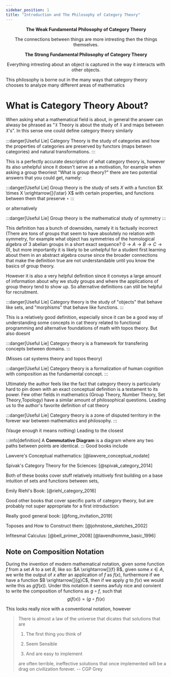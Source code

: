 ```yaml
---
sidebar_position: 1
title: "Introduction and The Philosophy of Category Theory"
---
```

<center>

**The Weak Fundamental Philosophy of Category Theory**

The connections between things are more intresting then the things
themselves.

**The Strong Fundamental Philosophy of Category Theory**

Everything intresting about an object is captured in the way it
interacts with other objects. 
</center>


This philosophy is borne out in the many ways that category theory
chooses to analyze many different areas of mathematics

# What is Category Theory About?

When asking what a mathematical field is about, in general the answer
can alwasy be phrased as \"$\mathfrak{X}$ Theory is about the study of
$\mathfrak{X}$ and maps between $\mathfrak{X}$'s\". In this sense one
could define category theory similarly

:::danger[Useful Lie]
Category Theory is the study of categories and how the properties of
categories are preserved by functors (maps betwen categories) and
natural transformations.
:::

This is a perfectly accurate description of what category theory is,
however its also unhelpful since it doesn't serve as a motivation, for
example when asking a group theoriest \"What is group theory?\" there
are two potential answers that you could get, namely:

:::danger[Useful Lie]
Group theory is the study of sets $X$ with a function
$X \times X \xrightarrow[]{\star} X$ with certain properties, and
functions between them that preserve $\star$
:::

or alternatively

:::danger[Useful Lie]
Group theory is the mathematical study of symmetry
:::

This definition has a bunch of downsides, namely it is factually
incorrect (There are tons of groups that seem to have absolutely no
relation with symmetry, for example what object has symmetries of the
homological algebra of 3 abelian groups in a short exact sequence?
$0 \rightarrow A \rightarrow B \rightarrow C \rightarrow 0$), but more
importantly it is likely to be unhelpful for a student first learning
about them in an abstract algebra course since the broader connections
that make the definition true are not understandable until you know the
basics of group theory.

However it is also a very helpful definition since it conveys a large
amount of information about why we study groups and where the
applications of group theory tend to show up. So alternative definitions
can still be helpful for recruitment.

:::danger[Useful Lie]
Category theory is the study of \"objects\" that behave like sets, and
\"morphisms\" that behave like functions.
:::

This is a relatively good definition, especially since it can be a good
way of understanding some concepts in cat theory related to functional
programming and alternative foundations of math with topos theory. But
also doesnt

:::danger[Useful Lie]
Category theory is a framework for transfering concepts between domains.
:::

(Misses cat systems theory and topos theory)

:::danger[Useful Lie]
Category theory is a formalization of human cognition with composition
as the fundamental concept.
:::

Ultimately the author feels like the fact that category theory is
particularly hard to pin down with an exact conceptual definition is a
testament to its power. Few other fields in mathematics (Group Theory,
Number Theory, Set Theory,Topology) have a similar amount of
philosophical questions. Leading us to the author's favorite definition
of cat theory

:::danger[Useful Lie]
Category theory is a zone of disputed territory in the forever war
between mathematics and philosophy.
:::

(Vauge enough it means nothing) Leading to the closest
<!--
# Commutative Diagrams

It is a tradition in mathematics to ocasionaly include diagrams to help
visualize concepts. Consider if we have 2 functions $f: A \rightarrow B$
and $g:B \rightarrow C$, then we can draw them, and their compositon
like so:

 $$\begin{tikzcd}
     A & B & C
     \arrow["{f(x)}", from=1-1, to=1-2]
     \arrow["{g(x)}", from=1-2, to=1-3]
     \arrow["{g(f(x))}"', curve={height=12pt}, from=1-1, to=1-3]
 \end{tikzcd}$$

Furthermore, it is often more convinent to define functions using
diagrams. Consider four functions $f: A \rightarrow B$,
$g: B \rightarrow D$, $h: A \rightarrow C$ and $j: C \rightarrow D$.
Such that $g(f(x))=j(h(x))$. If you are just reading this on a page, it
can appear hard to parse, but we can simply express it using the diagram
below:

$$\begin{tikzcd}
    A & B \\
    C & D
    \arrow["f", from=1-1, to=1-2]
    \arrow["g", from=1-2, to=2-2]
    \arrow["h"', from=1-1, to=2-1]
    \arrow["j"', from=2-1, to=2-2]
\end{tikzcd}$$

The astute reader might be wondering how this diagram captures the
equality $g(f(x))=j(h(x))$. Well it is where the commutative part of t
-->

:::info[definition]
A **Commutative Diagram** is a diagram where any two paths between
points are identical.
:::
Good books include

Lawvere's Conceptual mathematics: [@lawvere_conceptual_nodate]

Spivak's Category Theory for the Sciences: [@spivak_category_2014]

Both of these books cover stuff relatively intuitively first building on
a base intuition of sets and functions between sets,

Emily Riehl's Book: [@riehl_category_2016]

Good other books that cover specific parts of category theory, but are
probably not super appropriate for a first introduction:

Really good general book: [@fong_invitation_2019]

Toposes and How to Construct them: [@johnstone_sketches_2002]

Infitesmal Calculus: [@bell_primer_2008] [@lavendhomme_basic_1996]

## Note on Composition Notation

During the invention of modern mathematical notation, given some
function $f$ from a set $A$ to a set $B$, like so:
$A \xrightarrow[]{f} B$, given some $x \in A$, we write the output of
$x$ after an application of $f$ as $f(x)$, furthermore if we have a
function $B \xrightarrow[]{g}C$, then if we apply $g$ to $f(x)$ we would
write this as $g(f(x))$. Under this notation it seems awfuly nice and
convient to write the composition of functions as $g \circ f$, such that
$$
    g(f(x)) = (g \circ f)(x)
$$


This looks really nice with a conventional notation,
however

> There is almost a law of the universe that dicates that solutions that
> are
>
> 1.  The first thing you think of
>
> 2.  Seem Sensible
>
> 3.  And are easy to implement
>
> are often terrible, ineffective solutions that once implemented will
> be a drag on civilization forever. -- CGP Grey
<!--
Namely when you try to actually draw out diagrams with this using the
standard notation of traveling from right to left you end up with
$$\begin{tikzcd}
    A & B & C
    \arrow["{f}", from=1-1, to=1-2]
    \arrow["{g}", from=1-2, to=1-3]
    \arrow["{g\circ f}"', curve={height=12pt}, from=1-1, to=1-3]
\end{tikzcd}$$ 

There is a bunch of proposed notation to fix this
starting in the 20th century when people began seeing this as a problem,
either writing $f$ followed by $g$ as $fg$ using the same notation for
functions/arrows as group multiplication, under the proposal reverse
polish notation
(<https://en.wikipedia.org/wiki/Reverse_Polish_notation>), however since
some authors use regular polsih notation, letting $gf = g \circ f$
instead of $fg = f \circ g$. Thus it has sometimes become modern
practice to define a different composition operator $\gg$, where
$g \circ f = f \gg g$, or alternatively $$\begin{tikzcd}
    A & B & C
    \arrow["{f}", from=1-1, to=1-2]
    \arrow["{g}", from=1-2, to=1-3]
    \arrow["{f \gg g}"', curve={height=12pt}, from=1-1, to=1-3]
\end{tikzcd}$$ This also has the advantage of being easy to write with a
regular US keyboard. However since draft 1 of this book is being
presented to someone with a heavy conventional mathematics background we
will use the $\circ$ notation, later versions with a CS focus will
likely use the $\gg$ notation.

(The author hypothesieses that one reason commutative diagrams have
become really prevalent in cat theory is to clear up this ambiguity and
disfunctional notation.)
-->
